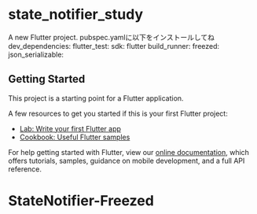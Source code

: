 # state_notifier_study

A new Flutter project.
pubspec.yamlに以下をインストールしてね
dev_dependencies:
  flutter_test:
    sdk: flutter
  build_runner:
  freezed:
  json_serializable:

## Getting Started

This project is a starting point for a Flutter application.

A few resources to get you started if this is your first Flutter project:

- [Lab: Write your first Flutter app](https://flutter.dev/docs/get-started/codelab)
- [Cookbook: Useful Flutter samples](https://flutter.dev/docs/cookbook)

For help getting started with Flutter, view our
[online documentation](https://flutter.dev/docs), which offers tutorials,
samples, guidance on mobile development, and a full API reference.
# StateNotifier-Freezed
